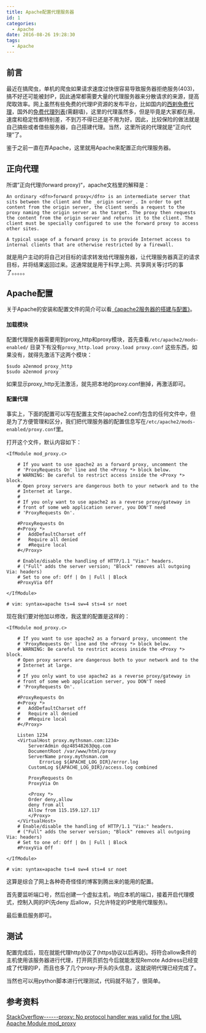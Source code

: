 ```yaml
---
title: Apache配置代理服务器
id: 1
categories:
  - Apache
date: 2016-08-26 19:28:30
tags:
  - Apache
---
```


## 前言

最近在搞爬虫，单机的爬虫如果请求速度过快很容易导致服务器拒绝服务(403)，搞不好还可能被封IP，因此通常都需要大量的代理服务器来分散请求的来源，提高爬取效率。网上虽然有些免费的代理IP资源的发布平台，比如国内的[西剌免费代理](http://www.xicidaili.com/)，国外的[免费代理列表](http://www.freeproxylists.net/)(需翻墙)，这里的代理虽然多，但是毕竟是大家都在用，速度和稳定性都特别差，不到万不得已还是不用为好。因此，比较保险的做法就是自己搞些或者借些服务器，自己搭建代理。当然，这里所说的代理就是“正向代理”了。

鉴于之前一直在弄Apache，这里就用Apache来配置正向代理服务器。

## 正向代理

所谓”正向代理(forward proxy)“，apache文档里的解释是：
```
An ordinary <dfn>forward proxy</dfn> is an intermediate server that sits between the client and the _origin server_. In order to get content from the origin server, the client sends a request to the proxy naming the origin server as the target. The proxy then requests the content from the origin server and returns it to the client. The client must be specially configured to use the forward proxy to access other sites.

A typical usage of a forward proxy is to provide Internet access to internal clients that are otherwise restricted by a firewall.
```
就是用户主动的将自己对目标的请求转发给代理服务器，让代理服务器真正的请求目标，并将结果返回过来。这通常就是用于科学上网、共享网关等讨巧的事了。。。。。


## Apache配置

关于Apache的安装和配置文件的简介可以看[《apache2服务器的搭建与配置》](/2015/11/04/1/)。

#### 加载模块

配置代理服务器需要用到proxy_http和proxy模块，首先查看`/etc/apache2/mods-enabled/` 目录下有没有`proxy_http.load proxy.load proxy.conf` 这些东西，如果没有，就得先激活下这两个模块：
```
$sudo a2enmod proxy_http
$sudo a2enmod proxy
```
如果显示proxy_http无法激活，就先把本地的proxy.conf删掉，再激活即可。

#### 配置代理

事实上，下面的配置可以写在配置主文件(apache2.conf)包含的任何文件中，但是为了方便管理和区分，我们把代理服务器的配置信息写在`/etc/apache2/mods-enabled/proxy.conf`里。

打开这个文件，默认内容如下：
```
<IfModule mod_proxy.c>

	# If you want to use apache2 as a forward proxy, uncomment the
	# 'ProxyRequests On' line and the <Proxy *> block below.
	# WARNING: Be careful to restrict access inside the <Proxy *> block.
	# Open proxy servers are dangerous both to your network and to the
	# Internet at large.
	#
	# If you only want to use apache2 as a reverse proxy/gateway in
	# front of some web application server, you DON'T need
	# 'ProxyRequests On'.

	#ProxyRequests On
	#<Proxy *>
	#   AddDefaultCharset off
	#   Require all denied
	#   #Require local
	#</Proxy>

	# Enable/disable the handling of HTTP/1.1 "Via:" headers.
	# ("Full" adds the server version; "Block" removes all outgoing Via: headers)
	# Set to one of: Off | On | Full | Block
	#ProxyVia Off

</IfModule>

# vim: syntax=apache ts=4 sw=4 sts=4 sr noet
```
现在我们要对他加以修改，我这里的配置是这样的：
```
<IfModule mod_proxy.c>

	# If you want to use apache2 as a forward proxy, uncomment the
	# 'ProxyRequests On' line and the <Proxy *> block below.
	# WARNING: Be careful to restrict access inside the <Proxy *> block.
	# Open proxy servers are dangerous both to your network and to the
	# Internet at large.
	#
	# If you only want to use apache2 as a reverse proxy/gateway in
	# front of some web application server, you DON'T need
	# 'ProxyRequests On'.

	#ProxyRequests On
	#<Proxy *>
	#   AddDefaultCharset off
	#   Require all denied
	#   #Require local
	#</Proxy>

	Listen 1234
	<VirtualHost proxy.mythsman.com:1234>
		ServerAdmin dqz48548263@qq.com
		DocumentRoot /var/www/html/proxy
		ServerName proxy.mythsman.com
	    	ErrorLog ${APACHE_LOG_DIR}/error.log
		CustomLog ${APACHE_LOG_DIR}/access.log combined

		ProxyRequests On
		ProxyVia On

	    <Proxy *>
		Order deny,allow
		deny from all
		Allow from 115.159.127.117 
	    </Proxy>
	</VirtualHost> 
	# Enable/disable the handling of HTTP/1.1 "Via:" headers.
	# ("Full" adds the server version; "Block" removes all outgoing Via: headers)
	# Set to one of: Off | On | Full | Block
	#ProxyVia Off

</IfModule>

# vim: syntax=apache ts=4 sw=4 sts=4 sr noet
```
这算是综合了网上各种奇奇怪怪的博客到腾出来的能用的配置。

首先要监听端口号，然后创建一个虚拟主机，响应本机的端口，接着开启代理模式，控制入网的IP(先deny 后allow，只允许特定的IP使用代理服务)。

最后重启服务即可。

## 测试

配置完成后，现在就能代理http协议了(https协议以后再说)。将符合allow条件的主机使用该服务器进行代理，打开网页抓包今后就能发现Remote Address已经变成了代理的IP，而且也多了几个proxy-开头的头信息，这就说明代理已经完成了。

当然也可以用python脚本进行代理测试，代码就不贴了，很简单。


## 参考资料

[StackOverflow------proxy: No protocol handler was valid for the URL ](http://stackoverflow.com/questions/26228727/proxy-no-protocol-handler-was-valid-for-the-url-if-you-are-using-a-dso-versi)
[Apache Module mod_proxy](https://httpd.apache.org/docs/current/mod/mod_proxy.html)
